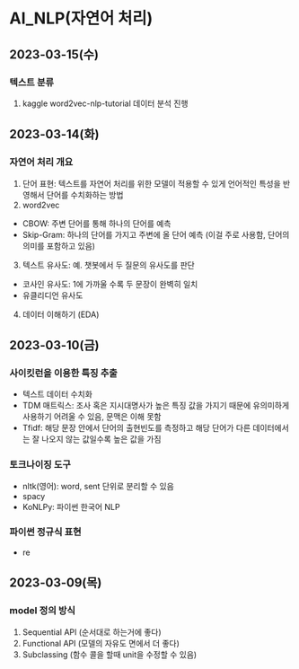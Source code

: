 # AI_NLP(자연어 처리)
## 2023-03-15(수)
### 텍스트 분류
1. kaggle word2vec-nlp-tutorial 데이터 분석 진행

## 2023-03-14(화)
### 자연어 처리 개요
1. 단어 표현: 텍스트를 자연어 처리를 위한 모델이 적용할 수 있게 언어적인 특성을 반영해서 단어를 수치화하는 방법
2. word2vec
- CBOW: 주변 단어를 통해 하나의 단어를 예측
- Skip-Gram: 하나의 단어를 가지고 주변에 올 단어 예측 (이걸 주로 사용함, 단어의 의미를 포함하고 있음)
3. 텍스트 유사도: 예. 챗봇에서 두 질문의 유사도를 판단
- 코사인 유사도: 1에 가까울 수록 두 문장이 완벽히 일치
- 유클리디언 유사도
4. 데이터 이해하기 (EDA)

## 2023-03-10(금)
### 사이킷런을 이용한 특징 추출
- 텍스트 데이터 수치화
- TDM 매트릭스: 조사 혹은 지시대명사가 높은 특징 값을 가지기 때문에 유의미하게 사용하기 어려울 수 있음, 문맥은 이해 못함
- Tfidf: 해당 문장 안에서 단어의 출현빈도를 측정하고 해당 단어가 다른 데이터에서는 잘 나오지 않는 값일수록 높은 값을 가짐

### 토크나이징 도구
- nltk(영어): word, sent 단위로 분리할 수 있음
- spacy
- KoNLPy: 파이썬 한국어 NLP

### 파이썬 정규식 표현
- re

## 2023-03-09(목)
### model 정의 방식
1. Sequential API (순서대로 하는거에 좋다)
2. Functional API (모델의 자유도 면에서 더 좋다)
3. Subclassing (함수 콜을 할때 unit을 수정할 수 있음)